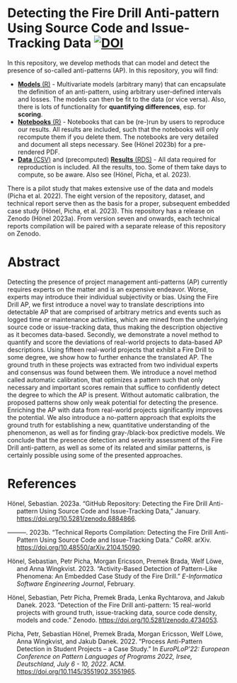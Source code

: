 # Detecting the Fire Drill Anti-pattern Using Source Code and Issue-Tracking Data [![DOI](https://zenodo.org/badge/DOI/10.5281/zenodo.6884866.svg)](https://doi.org/10.5281/zenodo.6884866)

In this repository, we develop methods that can model and detect the
presence of so-called anti-patterns (AP). In this repository, you will
find:

- [**Models** (R)](./models) - Multivariate models (arbitrary many) that
  can encapsulate the definition of an anti-pattern, using arbitrary
  user-defined intervals and losses. The models can then be fit to the
  data (or vice versa). Also, there is lots of functionality for
  **quantifying differences**, esp. for **scoring**.
- [**Notebooks** (R)](./notebooks) - Notebooks that can be (re-)run by
  users to reproduce our results. All results are included, such that
  the notebooks will only recompute them if you delete them. The
  notebooks are very detailed and document all steps necessary. See
  (Hönel 2023b) for a pre-rendered PDF.
- [**Data** (CSV)](./data) and (precomputed) [**Results**
  (RDS)](./results) - All data required for reproduction is included.
  All the results, too. Some of them take days to compute, so be aware.
  Also see (Hönel, Pícha, et al. 2023).

There is a pilot study that makes extensive use of the data and models
(Picha et al. 2022). The eight version of the repository, dataset, and
technical report serve then as the basis for a proper, subsequent
embedded case study (Hönel, Picha, et al. 2023). This repository has a
release on Zenodo (Hönel 2023a). From version seven and onwards, each
technical reports compilation will be paired with a separate release of
this repository on Zenodo.

# Abstract

Detecting the presence of project management anti-patterns (AP)
currently requires experts on the matter and is an expensive endeavor.
Worse, experts may introduce their individual subjectivity or bias.
Using the Fire Drill AP, we first introduce a novel way to translate
descriptions into detectable AP that are comprised of arbitrary metrics
and events such as logged time or maintenance activities, which are
mined from the underlying source code or issue-tracking data, thus
making the description objective as it becomes data-based. Secondly, we
demonstrate a novel method to quantify and score the deviations of
real-world projects to data-based AP descriptions. Using fifteen
real-world projects that exhibit a Fire Drill to some degree, we show
how to further enhance the translated AP. The ground truth in these
projects was extracted from two individual experts and consensus was
found between them. We introduce a novel method called automatic
calibration, that optimizes a pattern such that only necessary and
important scores remain that suffice to confidently detect the degree to
which the AP is present. Without automatic calibration, the proposed
patterns show only weak potential for detecting the presence. Enriching
the AP with data from real-world projects significantly improves the
potential. We also introduce a no-pattern approach that exploits the
ground truth for establishing a new, quantitative understanding of the
phenomenon, as well as for finding gray-/black-box predictive models. We
conclude that the presence detection and severity assessment of the Fire
Drill anti-pattern, as well as some of its related and similar patterns,
is certainly possible using some of the presented approaches.

# References

<div id="refs" class="references csl-bib-body hanging-indent">

<div id="ref-gitHub_repo_latest" class="csl-entry">

Hönel, Sebastian. 2023a. “<span class="nocase">GitHub Repository:
Detecting the Fire Drill Anti-pattern Using Source Code and
Issue-Tracking Data</span>,” January.
<https://doi.org/10.5281/zenodo.6884866>.

</div>

<div id="ref-honel2021technical" class="csl-entry">

———. 2023b. “Technical Reports Compilation: Detecting the Fire Drill
Anti-Pattern Using Source Code and Issue-Tracking Data.” *CoRR*. arXiv.
<https://doi.org/10.48550/arXiv.2104.15090>.

</div>

<div id="ref-honel2023embedded" class="csl-entry">

Hönel, Sebastian, Petr Picha, Morgan Ericsson, Premek Brada, Welf Löwe,
and Anna Wingkvist. 2023. “Activity-Based Detection of Pattern-Like
Phenomena: An Embedded Case Study of the Fire Drill.” *E-Informatica
Software Engineering Journal*, February.

</div>

<div id="ref-honel_picha_2021" class="csl-entry">

Hönel, Sebastian, Petr Pícha, Premek Brada, Lenka Rychtarova, and Jakub
Danek. 2023. “<span class="nocase">Detection of the Fire Drill
anti-pattern: 15 real-world projects with ground truth, issue-tracking
data, source code density, models and code</span>.” Zenodo.
<https://doi.org/10.5281/zenodo.4734053>.

</div>

<div id="ref-picha2022Firedrill" class="csl-entry">

Picha, Petr, Sebastian Hönel, Premek Brada, Morgan Ericsson, Welf Löwe,
Anna Wingkvist, and Jakub Danek. 2022. “Process Anti-Pattern Detection
in Student Projects – a Case Study.” In *EuroPLoP’22: European
Conference on Pattern Languages of Programs 2022, Irsee, Deutschland,
July 6 - 10, 2022*. ACM. <https://doi.org/10.1145/3551902.3551965>.

</div>

</div>
